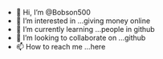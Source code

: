- 👋 Hi, I’m @Bobson500 
- 👀 I’m interested in ...giving money online
- 🌱 I’m currently learning ...people in github
- 💞️ I’m looking to collaborate on ...github
- 📫 How to reach me ...here

<!---
Bobson500/Bobson500 is a ✨ special ✨ repository because its `README.md` (this file) appears on your GitHub profile.
You can click the Preview link to take a look at your changes.
--->
